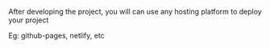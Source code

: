 After developing the project, you will can use any hosting platform to deploy your project

Eg: github-pages, netlify, etc